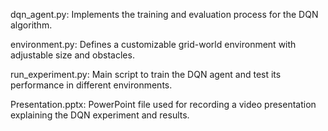 dqn_agent.py: Implements the training and evaluation process for the DQN algorithm.

environment.py: Defines a customizable grid-world environment with adjustable size and obstacles.

run_experiment.py: Main script to train the DQN agent and test its performance in different environments.

Presentation.pptx: PowerPoint file used for recording a video presentation explaining the DQN experiment and results.
